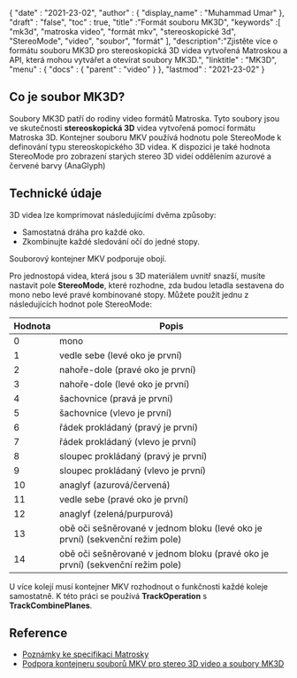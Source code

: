 {
  "date" : "2021-23-02",
  "author" : {
    "display_name" : "Muhammad Umar"
},
  "draft" : "false",
  "toc" : true,
  "title" :"Formát souboru MK3D",
  "keywords" :[ "mk3d", "matroska video", "formát mkv", "stereoskopické 3d", "StereoMode", "video", "soubor", "formát" ],
  "description":"Zjistěte více o formátu souboru MK3D pro stereoskopická 3D videa vytvořená Matroskou a API, která mohou vytvářet a otevírat soubory MK3D.",
  "linktitle" : "MK3D",
  "menu" : {
    "docs" : {
      "parent" : "video"
}
},
  "lastmod" : "2021-23-02"
}

## Co je soubor MK3D? ##

Soubory MK3D patří do rodiny video formátů Matroska. Tyto soubory jsou ve skutečnosti **stereoskopická 3D** videa vytvořená pomocí formátu Matroska 3D. Kontejner souboru MKV používá hodnotu pole StereoMode k definování typu stereoskopického 3D videa. K dispozici je také hodnota StereoMode pro zobrazení starých stereo 3D videí oddělením azurové a červené barvy (AnaGlyph)

## Technické údaje ##
3D videa lze komprimovat následujícími dvěma způsoby:

- Samostatná dráha pro každé oko.
- Zkombinujte každé sledování očí do jedné stopy.

Souborový kontejner MKV podporuje obojí.

Pro jednostopá videa, která jsou s 3D materiálem uvnitř snazší, musíte nastavit pole **StereoMode**, které rozhodne, zda budou letadla sestavena do mono nebo levé pravé kombinované stopy. Můžete použít jednu z následujících hodnot pole StereoMode:

|Hodnota | Popis |
|---|---|
|0| mono|
|1| vedle sebe (levé oko je první)|
|2| nahoře-dole (pravé oko je první)|
|3| nahoře-dole (levé oko je první)|
|4| šachovnice (pravá je první)|
|5| šachovnice (vlevo je první)|
|6| řádek prokládaný (pravý je první)|
|7| řádek prokládaný (vlevo je první)|
|8| sloupec prokládaný (pravý je první)|
|9| sloupec prokládaný (vlevo je první)|
|10| anaglyf (azurová/červená)|
|11| vedle sebe (pravé oko je první)|
|12| anaglyf (zelená/purpurová)|
|13| obě oči sešněrované v jednom bloku (levé oko je první) (sekvenční režim pole)|
|14| obě oči sešněrované v jednom bloku (pravé oko je první) (sekvenční režim pole)|

U více kolejí musí kontejner MKV rozhodnout o funkčnosti každé koleje samostatně. K této práci se používá **TrackOperation** s **TrackCombinePlanes**.


## Reference ##

- [Poznámky ke specifikaci Matrosky](https://www.matroska.org/technical/notes.html)
- [Podpora kontejneru souborů MKV pro stereo 3D video a soubory MK3D](https://3dvision-blog.com/5520-mkv-file-container-support-for-stereo-3d-video-and-the-mk3d-files/)

